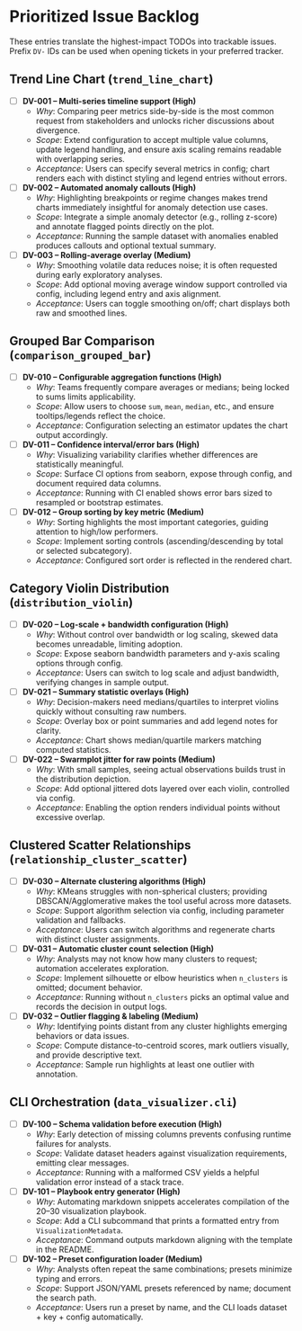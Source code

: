 # Prioritized Issue Backlog

These entries translate the highest-impact TODOs into trackable issues. Prefix `DV-` IDs can be used when opening tickets in your preferred tracker.

## Trend Line Chart (`trend_line_chart`)
- [ ] **DV-001 – Multi-series timeline support (High)**
  - *Why*: Comparing peer metrics side-by-side is the most common request from stakeholders and unlocks richer discussions about divergence.
  - *Scope*: Extend configuration to accept multiple value columns, update legend handling, and ensure axis scaling remains readable with overlapping series.
  - *Acceptance*: Users can specify several metrics in config; chart renders each with distinct styling and legend entries without errors.
- [ ] **DV-002 – Automated anomaly callouts (High)**
  - *Why*: Highlighting breakpoints or regime changes makes trend charts immediately insightful for anomaly detection use cases.
  - *Scope*: Integrate a simple anomaly detector (e.g., rolling z-score) and annotate flagged points directly on the plot.
  - *Acceptance*: Running the sample dataset with anomalies enabled produces callouts and optional textual summary.
- [ ] **DV-003 – Rolling-average overlay (Medium)**
  - *Why*: Smoothing volatile data reduces noise; it is often requested during early exploratory analyses.
  - *Scope*: Add optional moving average window support controlled via config, including legend entry and axis alignment.
  - *Acceptance*: Users can toggle smoothing on/off; chart displays both raw and smoothed lines.

## Grouped Bar Comparison (`comparison_grouped_bar`)
- [ ] **DV-010 – Configurable aggregation functions (High)**
  - *Why*: Teams frequently compare averages or medians; being locked to sums limits applicability.
  - *Scope*: Allow users to choose `sum`, `mean`, `median`, etc., and ensure tooltips/legends reflect the choice.
  - *Acceptance*: Configuration selecting an estimator updates the chart output accordingly.
- [ ] **DV-011 – Confidence interval/error bars (High)**
  - *Why*: Visualizing variability clarifies whether differences are statistically meaningful.
  - *Scope*: Surface CI options from seaborn, expose through config, and document required data columns.
  - *Acceptance*: Running with CI enabled shows error bars sized to resampled or bootstrap estimates.
- [ ] **DV-012 – Group sorting by key metric (Medium)**
  - *Why*: Sorting highlights the most important categories, guiding attention to high/low performers.
  - *Scope*: Implement sorting controls (ascending/descending by total or selected subcategory).
  - *Acceptance*: Configured sort order is reflected in the rendered chart.

## Category Violin Distribution (`distribution_violin`)
- [ ] **DV-020 – Log-scale + bandwidth configuration (High)**
  - *Why*: Without control over bandwidth or log scaling, skewed data becomes unreadable, limiting adoption.
  - *Scope*: Expose seaborn bandwidth parameters and y-axis scaling options through config.
  - *Acceptance*: Users can switch to log scale and adjust bandwidth, verifying changes in sample output.
- [ ] **DV-021 – Summary statistic overlays (High)**
  - *Why*: Decision-makers need medians/quartiles to interpret violins quickly without consulting raw numbers.
  - *Scope*: Overlay box or point summaries and add legend notes for clarity.
  - *Acceptance*: Chart shows median/quartile markers matching computed statistics.
- [ ] **DV-022 – Swarmplot jitter for raw points (Medium)**
  - *Why*: With small samples, seeing actual observations builds trust in the distribution depiction.
  - *Scope*: Add optional jittered dots layered over each violin, controlled via config.
  - *Acceptance*: Enabling the option renders individual points without excessive overlap.

## Clustered Scatter Relationships (`relationship_cluster_scatter`)
- [ ] **DV-030 – Alternate clustering algorithms (High)**
  - *Why*: KMeans struggles with non-spherical clusters; providing DBSCAN/Agglomerative makes the tool useful across more datasets.
  - *Scope*: Support algorithm selection via config, including parameter validation and fallbacks.
  - *Acceptance*: Users can switch algorithms and regenerate charts with distinct cluster assignments.
- [ ] **DV-031 – Automatic cluster count selection (High)**
  - *Why*: Analysts may not know how many clusters to request; automation accelerates exploration.
  - *Scope*: Implement silhouette or elbow heuristics when `n_clusters` is omitted; document behavior.
  - *Acceptance*: Running without `n_clusters` picks an optimal value and records the decision in output logs.
- [ ] **DV-032 – Outlier flagging & labeling (Medium)**
  - *Why*: Identifying points distant from any cluster highlights emerging behaviors or data issues.
  - *Scope*: Compute distance-to-centroid scores, mark outliers visually, and provide descriptive text.
  - *Acceptance*: Sample run highlights at least one outlier with annotation.

## CLI Orchestration (`data_visualizer.cli`)
- [ ] **DV-100 – Schema validation before execution (High)**
  - *Why*: Early detection of missing columns prevents confusing runtime failures for analysts.
  - *Scope*: Validate dataset headers against visualization requirements, emitting clear messages.
  - *Acceptance*: Running with a malformed CSV yields a helpful validation error instead of a stack trace.
- [ ] **DV-101 – Playbook entry generator (High)**
  - *Why*: Automating markdown snippets accelerates compilation of the 20–30 visualization playbook.
  - *Scope*: Add a CLI subcommand that prints a formatted entry from `VisualizationMetadata`.
  - *Acceptance*: Command outputs markdown aligning with the template in the README.
- [ ] **DV-102 – Preset configuration loader (Medium)**
  - *Why*: Analysts often repeat the same combinations; presets minimize typing and errors.
  - *Scope*: Support JSON/YAML presets referenced by name; document the search path.
  - *Acceptance*: Users run a preset by name, and the CLI loads dataset + key + config automatically.
